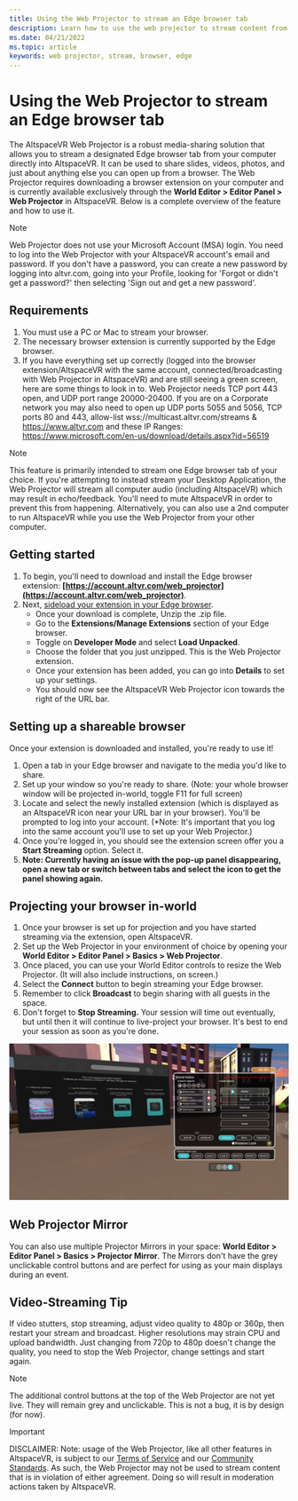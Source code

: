 ```yaml
---
title: Using the Web Projector to stream an Edge browser tab
description: Learn how to use the web projector to stream content from a designated browser into AltspaceVR experiences.
ms.date: 04/21/2022
ms.topic: article
keywords: web projector, stream, browser, edge
---
```


# Using the Web Projector to stream an Edge browser tab

The AltspaceVR Web Projector is a robust media-sharing solution that allows you to stream a designated Edge browser tab from your computer directly into AltspaceVR. It can be used to share slides, videos, photos, and just about anything else you can open up from a browser. The Web Projector requires downloading a browser extension on your computer and is currently available exclusively through the **World Editor > Editor Panel > Web Projector** in AltspaceVR. Below is a complete overview of the feature and how to use it.

> [!NOTE]
> Web Projector does not use your Microsoft Account (MSA) login. You need to log into the Web Projector with your AltspaceVR account's email and password. If you don't have a password, you can create a new password by logging into altvr.com, going into your Profile, looking for 'Forgot or didn't get a password?' then selecting 'Sign out and get a new password'.

## Requirements

1. You must use a PC or Mac to stream your browser.
2. The necessary browser extension is currently supported by the Edge browser.
3. If you have everything set up correctly (logged into the browser extension/AltspaceVR with the same account, connected/broadcasting with Web Projector in AltspaceVR) and are still seeing a green screen, here are some things to look in to. Web Projector needs TCP port 443 open, and UDP port range 20000-20400. If you are on a Corporate network you may also need to open up UDP ports 5055 and 5056, TCP ports 80 and 443, allow-list wss://multicast.altvr.com/streams & https://www.altvr.com and these IP Ranges: https://www.microsoft.com/en-us/download/details.aspx?id=56519

> [!NOTE]
> This feature is primarily intended to stream one Edge browser tab of your choice. If you're attempting to instead stream your Desktop Application, the Web Projector will stream all computer audio (including AltspaceVR) which may result in echo/feedback. You'll need to mute AltspaceVR in order to prevent this from happening. Alternatively, you can also use a 2nd computer to run AltspaceVR while you use the Web Projector from your other computer.

## Getting started

1. To begin, you'll need to download and install the Edge browser extension: **[https://account.altvr.com/web_projector](https://account.altvr.com/web_projector)**.
2. Next, [sideload your extension in your Edge browser](/microsoft-edge/extensions-chromium/getting-started/extension-sideloading).
    * Once your download is complete, Unzip the .zip file.
    * Go to the **Extensions/Manage Extensions** section of your Edge browser.
    * Toggle on **Developer Mode** and select **Load Unpacked**.
    * Choose the folder that you just unzipped. This is the Web Projector extension.
    * Once your extension has been added, you can go into **Details** to set up your settings.
    * You should now see the AltspaceVR Web Projector icon towards the right of the URL bar.

## Setting up a shareable browser

Once your extension is downloaded and installed, you're ready to use it!

1. Open a tab in your Edge browser and navigate to the media you'd like to share.
2. Set up your window so you're ready to share. (Note: your whole browser window will be projected in-world, toggle F11 for full screen)
3. Locate and select the newly installed extension (which is displayed as an AltspaceVR icon near your URL bar in your browser). You'll be prompted to log into your account. (*Note: It's important that you log into the same account you'll use to set up your Web Projector.)
4. Once you're logged in, you should see the extension screen offer you a **Start Streaming** option. Select it.
5. **Note: Currently having an issue with the pop-up panel disappearing, open a new tab or switch between tabs and select the icon to get the panel showing again.**

## Projecting your browser in-world

1. Once your browser is set up for projection and you have started streaming via the extension, open AltspaceVR.
2. Set up the Web Projector in your environment of choice by opening your **World Editor > Editor Panel > Basics > Web Projector**.
3. Once placed, you can use your World Editor controls to resize the Web Projector. (It will also include instructions, on screen.)
4. Select the **Connect** button to begin streaming your Edge browser.
5. Remember to click **Broadcast** to begin sharing with all guests in the space.
6. Don't forget to **Stop Streaming.** Your session will time out eventually, but until then it will continue to live-project your browser. It's best to end your session as soon as you're done.

![Browser projected in AltspaceVR world](images/web-project-img-01.png)

## Web Projector Mirror

You can also use multiple Projector Mirrors in your space: **World Editor > Editor Panel > Basics > Projector Mirror**. The Mirrors don't have the grey unclickable control buttons and are perfect for using as your main displays during an event.

## Video-Streaming Tip

If video stutters, stop streaming, adjust video quality to 480p or 360p, then restart your stream and broadcast. Higher resolutions may strain CPU and upload bandwidth. Just changing from 720p to 480p doesn't change the quality, you need to stop the Web Projector, change settings and start again.

> [!NOTE]
> The additional control buttons at the top of the Web Projector are not yet live. They will remain grey and unclickable. This is not a bug, it is by design (for now).

> [!IMPORTANT]
> DISCLAIMER: 
> Note: usage of the Web Projector, like all other features in AltspaceVR, is subject to our [Terms of Service](../community/terms-of-service.md) and our [Community Standards](../community/community-standards.md). As such, the Web Projector may not be used to stream content that is in violation of either agreement. Doing so will result in moderation actions taken by AltspaceVR.
